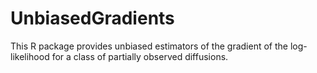 # UnbiasedGradients
This R package provides unbiased estimators of the gradient of the log-likelihood for a class of partially observed diffusions.
